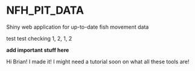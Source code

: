 # NFH_PIT_DATA
Shiny web application for up-to-date fish movement data

test test checking 1, 2, 1, 2

**add important stuff here**

Hi Brian! I made it! I might need a tutorial soon on what all these tools are!
